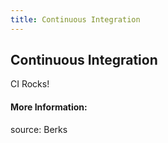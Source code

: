 ```yaml
---
title: Continuous Integration
---
```

## Continuous Integration

CI Rocks!

#### More Information:
source: Berks

